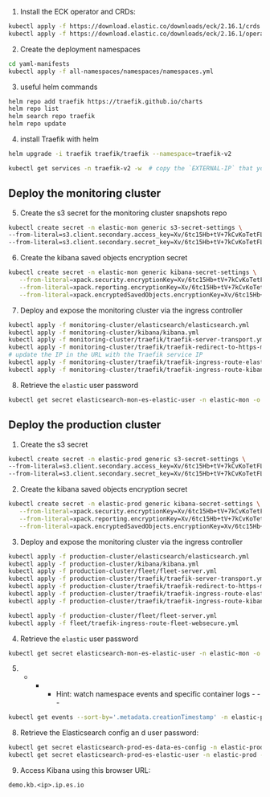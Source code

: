 
1. Install the ECK operator and CRDs:
```bash
kubectl apply -f https://download.elastic.co/downloads/eck/2.16.1/crds.yaml
kubectl apply -f https://download.elastic.co/downloads/eck/2.16.1/operator.yaml
```
2. Create the deployment namespaces
```bash
cd yaml-manifests
kubectl apply -f all-namespaces/namespaces/namespaces.yml
```

3. useful helm commands
```bash
helm repo add traefik https://traefik.github.io/charts
helm repo list  
helm search repo traefik 
helm repo update
```

4. install Traefik with helm
```bash
helm upgrade -i traefik traefik/traefik --namespace=traefik-v2

kubectl get services -n traefik-v2 -w  # copy the `EXTERNAL-IP` that you see because you will need to use it in Elastic service
```

## Deploy the monitoring cluster

5. Create the s3 secret for the monitoring cluster snapshots repo
```bash
kubectl create secret -n elastic-mon generic s3-secret-settings \
--from-literal=s3.client.secondary.access_key=Xv/6tc15Hb+tV+7kCvKoTetFLFVxYcluZfwz9DyV7KT \
--from-literal=s3.client.secondary.secret_key=Xv/6tc15Hb+tV+7kCvKoTetFLFVxYcluZfwz9DyV7KT
```
6. Create the kibana saved objects encryption secret
```bash
kubectl create secret -n elastic-mon generic kibana-secret-settings \
   --from-literal=xpack.security.encryptionKey=Xv/6tc15Hb+tV+7kCvKoTetFLFVxYcluZfwz9DyV7KT \
   --from-literal=xpack.reporting.encryptionKey=Xv/6tc15Hb+tV+7kCvKoTetFLFVxYcluZfwz9DyV7KT \
   --from-literal=xpack.encryptedSavedObjects.encryptionKey=Xv/6tc15Hb+tV+7kCvKoTetFLFVxYcluZfwz9DyV7KT
```

7. Deploy and expose the monitoring cluster via the ingress controller
```bash
kubectl apply -f monitoring-cluster/elasticsearch/elasticsearch.yml
kubectl apply -f monitoring-cluster/kibana/kibana.yml
kubectl apply -f monitoring-cluster/traefik/traefik-server-transport.yml
kubectl apply -f monitoring-cluster/traefik/traefik-redirect-to-https-middleware.yml
# update the IP in the URL with the Traefik service IP
kubectl apply -f monitoring-cluster/traefik/traefik-ingress-route-elasticsearch-websecure.yml
kubectl apply -f monitoring-cluster/traefik/traefik-ingress-route-kibana-websecure.yml
```
8. Retrieve the `elastic` user password
```bash
kubectl get secret elasticsearch-mon-es-elastic-user -n elastic-mon -o go-template='{{.data.elastic | base64decode }}' 
```

## Deploy the production cluster

1. Create the s3 secret
```bash
kubectl create secret -n elastic-prod generic s3-secret-settings \
--from-literal=s3.client.secondary.access_key=Xv/6tc15Hb+tV+7kCvKoTetFLFVxYcluZfwz9DyV7KT \
--from-literal=s3.client.secondary.secret_key=Xv/6tc15Hb+tV+7kCvKoTetFLFVxYcluZfwz9DyV7KT
```

2. Create the kibana saved objects encryption secret
```bash
kubectl create secret -n elastic-prod generic kibana-secret-settings \
   --from-literal=xpack.security.encryptionKey=Xv/6tc15Hb+tV+7kCvKoTetFLFVxYcluZfwz9DyV7KT \
   --from-literal=xpack.reporting.encryptionKey=Xv/6tc15Hb+tV+7kCvKoTetFLFVxYcluZfwz9DyV7KT \
   --from-literal=xpack.encryptedSavedObjects.encryptionKey=Xv/6tc15Hb+tV+7kCvKoTetFLFVxYcluZfwz9DyV7KT
```

3. Deploy and expose the monitoring cluster via the ingress controller
```bash
kubectl apply -f production-cluster/elasticsearch/elasticsearch.yml
kubectl apply -f production-cluster/kibana/kibana.yml
kubectl apply -f production-cluster/fleet/fleet-server.yml
kubectl apply -f production-cluster/traefik/traefik-server-transport.yml
kubectl apply -f production-cluster/traefik/traefik-redirect-to-https-middleware.yml
kubectl apply -f production-cluster/traefik/traefik-ingress-route-elasticsearch-websecure.yml
kubectl apply -f production-cluster/traefik/traefik-ingress-route-kibana-websecure.yml

kubectl apply -f production-cluster/fleet/fleet-server.yml
kubectl apply -f fleet/traefik-ingress-route-fleet-websecure.yml
```

4. Retrieve the `elastic` user password
```bash
kubectl get secret elasticsearch-mon-es-elastic-user -n elastic-mon -o go-template='{{.data.elastic | base64decode }}' 
```

5. - - - Hint: watch namespace events and specific container logs - - - 

```bash
kubectl get events --sort-by='.metadata.creationTimestamp' -n elastic-prod -w
```

8. Retrieve the Elasticsearch config an d user password: 
```bash
kubectl get secret elasticsearch-prod-es-data-es-config -n elastic-prod -o go-template='{{index .data "elasticsearch.yml" | base64decode}}'
kubectl get secret elasticsearch-prod-es-elastic-user -n elastic-prod -o go-template='{{.data.elastic | base64decode }}' 
```

9.  Access Kibana using this browser URL: 
```
demo.kb.<ip>.ip.es.io 
```
